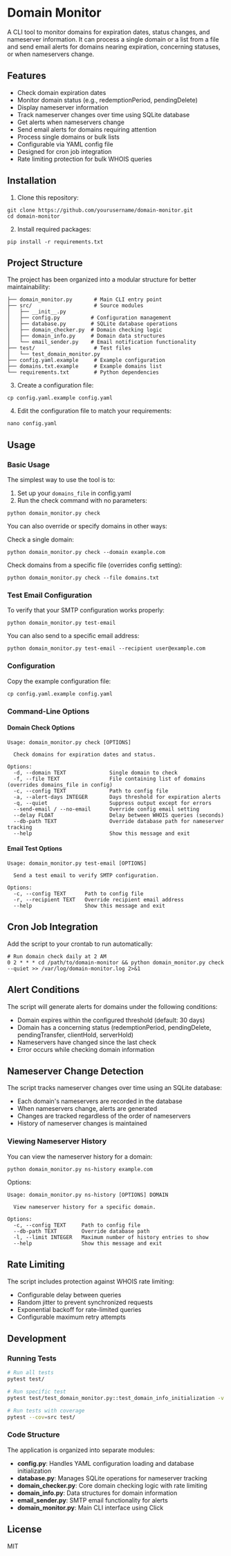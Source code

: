 # Domain Monitor

A CLI tool to monitor domains for expiration dates, status changes, and nameserver information. It can process a single domain or a list from a file and send email alerts for domains nearing expiration, concerning statuses, or when nameservers change.

## Features

- Check domain expiration dates
- Monitor domain status (e.g., redemptionPeriod, pendingDelete)
- Display nameserver information
- Track nameserver changes over time using SQLite database
- Get alerts when nameservers change
- Send email alerts for domains requiring attention
- Process single domains or bulk lists
- Configurable via YAML config file
- Designed for cron job integration
- Rate limiting protection for bulk WHOIS queries

## Installation

1. Clone this repository:
```
git clone https://github.com/yourusername/domain-monitor.git
cd domain-monitor
```

2. Install required packages:
```
pip install -r requirements.txt
```

## Project Structure

The project has been organized into a modular structure for better maintainability:

```
├── domain_monitor.py       # Main CLI entry point
├── src/                    # Source modules
│   ├── __init__.py
│   ├── config.py          # Configuration management
│   ├── database.py        # SQLite database operations
│   ├── domain_checker.py  # Domain checking logic
│   ├── domain_info.py     # Domain data structures
│   └── email_sender.py    # Email notification functionality
├── test/                   # Test files
│   └── test_domain_monitor.py
├── config.yaml.example     # Example configuration
├── domains.txt.example     # Example domains list
└── requirements.txt        # Python dependencies
```

3. Create a configuration file:
```
cp config.yaml.example config.yaml
```

4. Edit the configuration file to match your requirements:
```
nano config.yaml
```

## Usage

### Basic Usage

The simplest way to use the tool is to:
1. Set up your `domains_file` in config.yaml
2. Run the check command with no parameters:

```
python domain_monitor.py check
```

You can also override or specify domains in other ways:

Check a single domain:
```
python domain_monitor.py check --domain example.com
```

Check domains from a specific file (overrides config setting):
```
python domain_monitor.py check --file domains.txt
```

### Test Email Configuration

To verify that your SMTP configuration works properly:
```
python domain_monitor.py test-email
```

You can also send to a specific email address:
```
python domain_monitor.py test-email --recipient user@example.com
```

### Configuration

Copy the example configuration file:
```
cp config.yaml.example config.yaml
```

### Command-Line Options

#### Domain Check Options
```
Usage: domain_monitor.py check [OPTIONS]

  Check domains for expiration dates and status.

Options:
  -d, --domain TEXT              Single domain to check
  -f, --file TEXT                File containing list of domains (overrides domains_file in config)
  -c, --config TEXT              Path to config file
  -a, --alert-days INTEGER       Days threshold for expiration alerts
  -q, --quiet                    Suppress output except for errors
  --send-email / --no-email      Override config email setting
  --delay FLOAT                  Delay between WHOIS queries (seconds)
  --db-path TEXT                 Override database path for nameserver tracking
  --help                         Show this message and exit
```

#### Email Test Options
```
Usage: domain_monitor.py test-email [OPTIONS]

  Send a test email to verify SMTP configuration.

Options:
  -c, --config TEXT      Path to config file
  -r, --recipient TEXT   Override recipient email address
  --help                 Show this message and exit
```

## Cron Job Integration

Add the script to your crontab to run automatically:

```
# Run domain check daily at 2 AM
0 2 * * * cd /path/to/domain-monitor && python domain_monitor.py check --quiet >> /var/log/domain-monitor.log 2>&1
```

## Alert Conditions

The script will generate alerts for domains under the following conditions:

- Domain expires within the configured threshold (default: 30 days)
- Domain has a concerning status (redemptionPeriod, pendingDelete, pendingTransfer, clientHold, serverHold)
- Nameservers have changed since the last check
- Error occurs while checking domain information

## Nameserver Change Detection

The script tracks nameserver changes over time using an SQLite database:

- Each domain's nameservers are recorded in the database
- When nameservers change, alerts are generated
- Changes are tracked regardless of the order of nameservers
- History of nameserver changes is maintained

### Viewing Nameserver History

You can view the nameserver history for a domain:

```
python domain_monitor.py ns-history example.com
```

Options:
```
Usage: domain_monitor.py ns-history [OPTIONS] DOMAIN

  View nameserver history for a specific domain.

Options:
  -c, --config TEXT     Path to config file
  --db-path TEXT        Override database path
  -l, --limit INTEGER   Maximum number of history entries to show
  --help                Show this message and exit
```

## Rate Limiting

The script includes protection against WHOIS rate limiting:

- Configurable delay between queries
- Random jitter to prevent synchronized requests
- Exponential backoff for rate-limited queries
- Configurable maximum retry attempts

## Development

### Running Tests

```bash
# Run all tests
pytest test/

# Run specific test
pytest test/test_domain_monitor.py::test_domain_info_initialization -v

# Run tests with coverage
pytest --cov=src test/
```

### Code Structure

The application is organized into separate modules:

- **config.py**: Handles YAML configuration loading and database initialization
- **database.py**: Manages SQLite operations for nameserver tracking
- **domain_checker.py**: Core domain checking logic with rate limiting
- **domain_info.py**: Data structures for domain information
- **email_sender.py**: SMTP email functionality for alerts
- **domain_monitor.py**: Main CLI interface using Click

## License

MIT